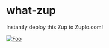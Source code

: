 # what-zup

Instantly deploy this Zup to Zuplo.com!

[![Foo](https://imgur.com/4NcUYFa)](http://localhost:4000/clone?sourceRepoUrl=https://github.com/joshtwist/what-zup.git)

